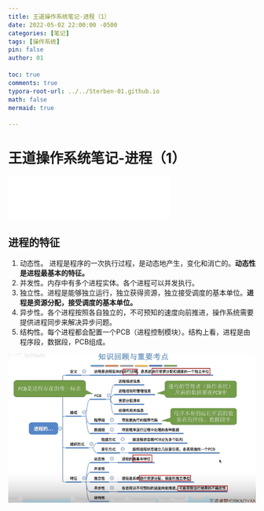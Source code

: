 ```yaml
---
title: 王道操作系统笔记-进程（1）
date: 2022-05-02 22:00:00 -0500
categories: [笔记]
tags: [操作系统]
pin: false
author: 01

toc: true
comments: true
typora-root-url: ../../Sterben-01.github.io
math: false
mermaid: true

---
```


# 王道操作系统笔记-进程（1）

<iframe frameborder="no" border="0" marginwidth="0" marginheight="0" width="330" height="86" src="//music.163.com/outchain/player?type=2&amp;id=34834953&amp;auto=1&amp;height=66"> </iframe>

## 进程的特征

1. 动态性。 进程是程序的一次执行过程，是动态地产生，变化和消亡的。__动态性是进程最基本的特征。__
2. 并发性。内存中有多个进程实体。各个进程可以并发执行。
3. 独立性。进程是能够独立运行，独立获得资源，独立接受调度的基本单位。__进程是资源分配，接受调度的基本单位。__
4. 异步性。各个进程按照各自独立的，不可预知的速度向前推进，操作系统需要提供进程同步来解决异步问题。
5. 结构性。每个进程都会配置一个PCB（进程控制模块）。结构上看，进程是由程序段，数据段，PCB组成。

![QQ截图20220502202633](/assets/blog_res/2022-05-02-OS4.assets/QQ%E6%88%AA%E5%9B%BE20220502202633.png)
